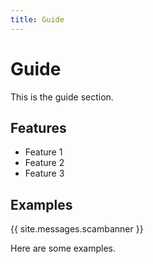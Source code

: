 ```yaml
---
title: Guide
---
```


# Guide

This is the guide section.

## Features

- Feature 1
- Feature 2
- Feature 3

## Examples

{{ site.messages.scambanner }}

Here are some examples.
